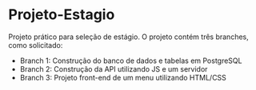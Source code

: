 # Projeto-Estagio
Projeto prático para seleção de estágio. O projeto contém três branches, como solicitado:

- Branch 1: Construção do banco de dados e tabelas em PostgreSQL
- Branch 2: Construção da API utilizando JS e um servidor
- Branch 3: Projeto front-end de um menu utilizando HTML/CSS
